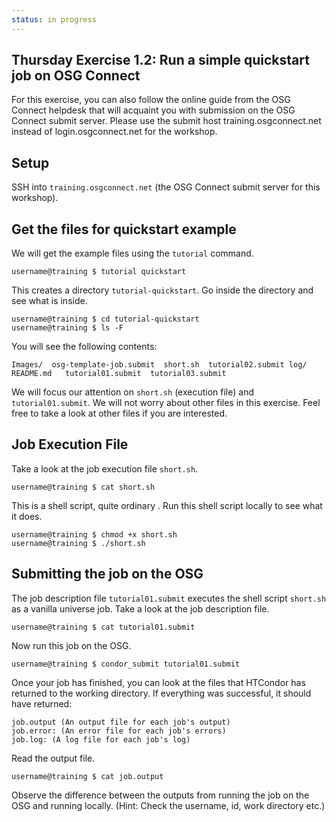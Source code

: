 ```yaml
---
status: in progress
---
```


<style type="text/css"> pre em { font-style: normal; background-color: yellow; } pre strong { font-style: normal; font-weight: bold; color: \#008; } </style>

Thursday Exercise 1.2:  Run a simple quickstart job on OSG Connect
-----

For this exercise, you can also follow the online guide from the OSG Connect helpdesk that will acquaint you with submission on the OSG Connect submit server. Please use the submit host training.osgconnect.net instead of login.osgconnect.net for the workshop.

Setup
-----

SSH into `training.osgconnect.net` (the OSG Connect submit server for this workshop).


Get the files for quickstart example
-----

We will get the example files using the `tutorial` command.

``` console
username@training $ tutorial quickstart
```

This creates a directory `tutorial-quickstart`. Go inside the directory and see what is inside.

``` console
username@training $ cd tutorial-quickstart
username@training $ ls -F 
```

You will see the following contents:

``` file
Images/  osg-template-job.submit  short.sh  tutorial02.submit log/     README.md   tutorial01.submit  tutorial03.submit
```

We will focus our attention on `short.sh` (execution file) and `tutorial01.submit`. We will not worry about other files in this exercise. Feel free to take a look at other files if you are interested.

Job Execution File
------------------

Take a look at the job execution file `short.sh`.

``` console
username@training $ cat short.sh 
```

This is a shell script, quite ordinary . Run this shell script locally to see what it does.

``` console
username@training $ chmod +x short.sh 
username@training $ ./short.sh 
```

Submitting the job on the OSG
-----------------------------

The job description file `tutorial01.submit` executes the shell script `short.sh` as a vanilla universe job. Take a look at the job description file.

``` console
username@training $ cat tutorial01.submit 
```

Now run this job on the OSG.

``` console
username@training $ condor_submit tutorial01.submit 
```

Once your job has finished, you can look at the files that HTCondor has returned to the working directory. If everything was successful, it should have returned:

``` file
job.output (An output file for each job's output)
job.error: (An error file for each job's errors)
job.log: (A log file for each job's log)
```

Read the output file.

``` console
username@training $ cat job.output 
```

Observe the difference between the outputs from running the job on the OSG and running locally. (Hint: Check the username, id, work directory etc.)

